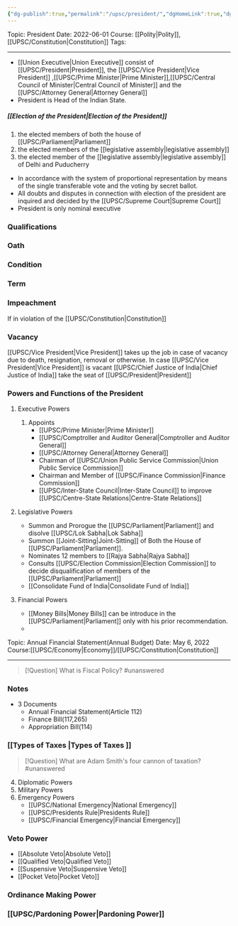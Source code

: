 ```yaml
---
{"dg-publish":true,"permalink":"/upsc/president/","dgHomeLink":true,"dgPassFrontmatter":false}
---
```



Topic: President
Date: 2022-06-01
Course: [[Polity|Polity]],[[UPSC/Constitution|Constitution]]
Tags: 

---

- [[Union Executive|Union Executive]] consist of [[UPSC/President|President]], the [[UPSC/Vice President|Vice President]] ,[[UPSC/Prime Minister|Prime Minister]],[[UPSC/Central Council of Minister|Central Council of Minister]] and the [[UPSC/Attorney General|Attorney General]]
- President is Head of the Indian State. 
##### **[[Election of the President|Election of the President]]**
1. the elected members of both the house of [[UPSC/Parliament|Parliament]]
2. the elected members of the [[legislative assembly|legislative assembly]]
3. the elected member of the [[legislative assembly|legislative assembly]] of Delhi and Puducherry

- In accordance with the system of proportional representation by means of the single transferable vote and the voting by secret ballot. 
- All doubts and disputes in connection with election of the president are inquired and decided by the [[UPSC/Supreme Court|Supreme Court]]
- President is only nominal executive

### Qualifications
### Oath
### Condition 
### Term
### Impeachment 
 If in violation of the [[UPSC/Constitution|Constitution]]
 
### Vacancy
[[UPSC/Vice President|Vice President]] takes up the job in case of vacancy due to death, resignation, removal or otherwise. 
	In case [[UPSC/Vice President|Vice President]] is vacant [[UPSC/Chief Justice of India|Chief Justice of India]] take the seat of [[UPSC/President|President]]

### Powers and Functions of the President 
1. Executive Powers
	1. Appoints 
		- [[UPSC/Prime Minister|Prime Minister]]
		- [[UPSC/Comptroller and Auditor General|Comptroller and Auditor General]]
		- [[UPSC/Attorney General|Attorney General]]
		- Chairman of [[UPSC/Union Public Service Commission|Union Public Service Commission]]
		- Chairman and Member of [[UPSC/Finance Commission|Finance Commission]]
		- [[UPSC/Inter-State Council|Inter-State Council]] to improve [[UPSC/Centre-State Relations|Centre-State Relations]] 
		
2. Legislative Powers
	- Summon and Prorogue the [[UPSC/Parliament|Parliament]] and disolve [[UPSC/Lok Sabha|Lok Sabha]]
	- Summon [[Joint-Sitting|Joint-Sitting]] of Both the House of [[UPSC/Parliament|Parliament]].
	- Nominates 12 members to [[Rajya Sabha|Rajya Sabha]]
	-  Consults [[UPSC/Election Commission|Election Commission]] to decide disqualification of members of the [[UPSC/Parliament|Parliament]]
	- [[Consolidate Fund of India|Consolidate Fund of India]]

3. Financial Powers
	- [[Money Bills|Money Bills]] can be introduce in the [[UPSC/Parliament|Parliament]] only with his prior recommendation. 
	- 
<div class="transclusion internal-embed is-loaded"><div class="markdown-embed">

<div class="markdown-embed-title">



</div>


Topic: Annual Financial Statement(Annual Budget)
Date: May 6, 2022
Course:[[UPSC/Economy|Economy]]/[[UPSC/Constitution|Constitution]]


---

> [!Question] What is Fiscal Policy? #unanswered 
> 


### Notes
- 3 Documents 
	- Annual Financial Statement(Article 112)
	- Finance Bill(117,265)
	- Appropriation Bill(114)
	
### [[Types of Taxes |Types of Taxes ]]


> [!Question] What are Adam Smith's four cannon of taxation? #unanswered 
> 




</div></div>


4. Diplomatic Powers
5. Military Powers
6. Emergency Powers
	- [[UPSC/National Emergency|National Emergency]]
	- [[UPSC/Presidents Rule|Presidents Rule]]
	- [[UPSC/Financial Emergency|Financial Emergency]]



### Veto Power
- [[Absolute Veto|Absolute Veto]]
- [[Qualified Veto|Qualified Veto]]
- [[Suspensive Veto|Suspensive Veto]]
- [[Pocket Veto|Pocket Veto]]


### Ordinance Making Power
### [[UPSC/Pardoning Power|Pardoning Power]]
